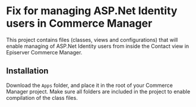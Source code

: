 # Fix for managing ASP.Net Identity users in Commerce Manager

This project contains files (classes, views and configurations) that will enable managing of ASP.Net Identity users from inside the Contact view in Episerver Commerce Manager.

## Installation

Download the `Apps` folder, and place it in the root of your Commerce Manager project. Make sure all folders are included in the project to enable compilation of the class files.